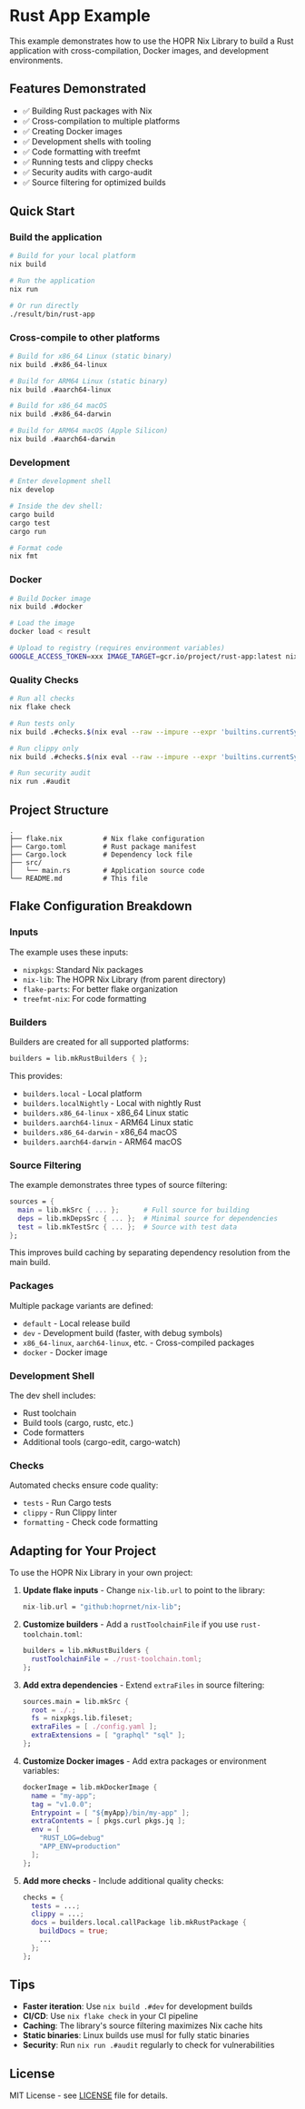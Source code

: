 # Rust App Example

This example demonstrates how to use the HOPR Nix Library to build a Rust
application with cross-compilation, Docker images, and development environments.

## Features Demonstrated

- ✅ Building Rust packages with Nix
- ✅ Cross-compilation to multiple platforms
- ✅ Creating Docker images
- ✅ Development shells with tooling
- ✅ Code formatting with treefmt
- ✅ Running tests and clippy checks
- ✅ Security audits with cargo-audit
- ✅ Source filtering for optimized builds

## Quick Start

### Build the application

```bash
# Build for your local platform
nix build

# Run the application
nix run

# Or run directly
./result/bin/rust-app
```

### Cross-compile to other platforms

```bash
# Build for x86_64 Linux (static binary)
nix build .#x86_64-linux

# Build for ARM64 Linux (static binary)
nix build .#aarch64-linux

# Build for x86_64 macOS
nix build .#x86_64-darwin

# Build for ARM64 macOS (Apple Silicon)
nix build .#aarch64-darwin
```

### Development

```bash
# Enter development shell
nix develop

# Inside the dev shell:
cargo build
cargo test
cargo run

# Format code
nix fmt
```

### Docker

```bash
# Build Docker image
nix build .#docker

# Load the image
docker load < result

# Upload to registry (requires environment variables)
GOOGLE_ACCESS_TOKEN=xxx IMAGE_TARGET=gcr.io/project/rust-app:latest nix run .#upload-docker
```

### Quality Checks

```bash
# Run all checks
nix flake check

# Run tests only
nix build .#checks.$(nix eval --raw --impure --expr 'builtins.currentSystem').tests

# Run clippy only
nix build .#checks.$(nix eval --raw --impure --expr 'builtins.currentSystem').clippy

# Run security audit
nix run .#audit
```

## Project Structure

```
.
├── flake.nix          # Nix flake configuration
├── Cargo.toml         # Rust package manifest
├── Cargo.lock         # Dependency lock file
├── src/
│   └── main.rs        # Application source code
└── README.md          # This file
```

## Flake Configuration Breakdown

### Inputs

The example uses these inputs:

- `nixpkgs`: Standard Nix packages
- `nix-lib`: The HOPR Nix Library (from parent directory)
- `flake-parts`: For better flake organization
- `treefmt-nix`: For code formatting

### Builders

Builders are created for all supported platforms:

```nix
builders = lib.mkRustBuilders { };
```

This provides:

- `builders.local` - Local platform
- `builders.localNightly` - Local with nightly Rust
- `builders.x86_64-linux` - x86_64 Linux static
- `builders.aarch64-linux` - ARM64 Linux static
- `builders.x86_64-darwin` - x86_64 macOS
- `builders.aarch64-darwin` - ARM64 macOS

### Source Filtering

The example demonstrates three types of source filtering:

```nix
sources = {
  main = lib.mkSrc { ... };      # Full source for building
  deps = lib.mkDepsSrc { ... };  # Minimal source for dependencies
  test = lib.mkTestSrc { ... };  # Source with test data
};
```

This improves build caching by separating dependency resolution from the main
build.

### Packages

Multiple package variants are defined:

- `default` - Local release build
- `dev` - Development build (faster, with debug symbols)
- `x86_64-linux`, `aarch64-linux`, etc. - Cross-compiled packages
- `docker` - Docker image

### Development Shell

The dev shell includes:

- Rust toolchain
- Build tools (cargo, rustc, etc.)
- Code formatters
- Additional tools (cargo-edit, cargo-watch)

### Checks

Automated checks ensure code quality:

- `tests` - Run Cargo tests
- `clippy` - Run Clippy linter
- `formatting` - Check code formatting

## Adapting for Your Project

To use the HOPR Nix Library in your own project:

1. **Update flake inputs** - Change `nix-lib.url` to point to the library:
   ```nix
   nix-lib.url = "github:hoprnet/nix-lib";
   ```

2. **Customize builders** - Add a `rustToolchainFile` if you use
   `rust-toolchain.toml`:
   ```nix
   builders = lib.mkRustBuilders {
     rustToolchainFile = ./rust-toolchain.toml;
   };
   ```

3. **Add extra dependencies** - Extend `extraFiles` in source filtering:
   ```nix
   sources.main = lib.mkSrc {
     root = ./.;
     fs = nixpkgs.lib.fileset;
     extraFiles = [ ./config.yaml ];
     extraExtensions = [ "graphql" "sql" ];
   };
   ```

4. **Customize Docker images** - Add extra packages or environment variables:
   ```nix
   dockerImage = lib.mkDockerImage {
     name = "my-app";
     tag = "v1.0.0";
     Entrypoint = [ "${myApp}/bin/my-app" ];
     extraContents = [ pkgs.curl pkgs.jq ];
     env = [
       "RUST_LOG=debug"
       "APP_ENV=production"
     ];
   };
   ```

5. **Add more checks** - Include additional quality checks:
   ```nix
   checks = {
     tests = ...;
     clippy = ...;
     docs = builders.local.callPackage lib.mkRustPackage {
       buildDocs = true;
       ...
     };
   };
   ```

## Tips

- **Faster iteration**: Use `nix build .#dev` for development builds
- **CI/CD**: Use `nix flake check` in your CI pipeline
- **Caching**: The library's source filtering maximizes Nix cache hits
- **Static binaries**: Linux builds use musl for fully static binaries
- **Security**: Run `nix run .#audit` regularly to check for vulnerabilities

## License

MIT License - see [LICENSE](../../LICENSE) file for details.
